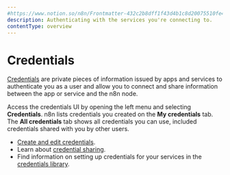 ```yaml
---
#https://www.notion.so/n8n/Frontmatter-432c2b8dff1f43d4b1c8d20075510fe4
description: Authenticating with the services you're connecting to.
contentType: overview
---
```


# Credentials

[Credentials](/glossary.md#credential-n8n) are private pieces of information issued by apps and services to authenticate you as a user and allow you to connect and share information between the app or service and the n8n node.

Access the credentials UI by opening the left menu and selecting **Credentials**. n8n lists credentials you created on the **My credentials** tab. The **All credentials** tab shows all credentials you can use, included credentials shared with you by other users.

* [Create and edit credentials](/credentials/add-edit-credentials.md).
* Learn about [credential sharing](/credentials/credential-sharing.md).
* Find information on setting up credentials for your services in the [credentials library](/integrations/builtin/credentials/overview.md).



